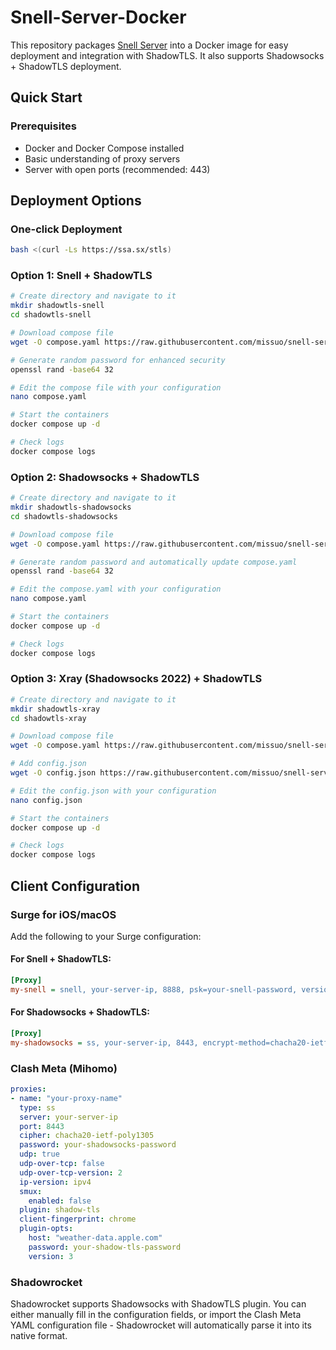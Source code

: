 # Snell-Server-Docker

This repository packages [Snell Server](https://manual.nssurge.com/others/snell.html) into a Docker image for easy deployment and integration with ShadowTLS. It also supports Shadowsocks + ShadowTLS deployment.

## Quick Start

### Prerequisites

- Docker and Docker Compose installed
- Basic understanding of proxy servers
- Server with open ports (recommended: 443)

## Deployment Options

### One-click Deployment

```bash
bash <(curl -Ls https://ssa.sx/stls)
```

### Option 1: Snell + ShadowTLS

```bash
# Create directory and navigate to it
mkdir shadowtls-snell
cd shadowtls-snell

# Download compose file
wget -O compose.yaml https://raw.githubusercontent.com/missuo/snell-server-docker/refs/heads/master/compose-snell.yaml

# Generate random password for enhanced security
openssl rand -base64 32

# Edit the compose file with your configuration
nano compose.yaml

# Start the containers
docker compose up -d

# Check logs
docker compose logs
```

### Option 2: Shadowsocks + ShadowTLS

```bash
# Create directory and navigate to it
mkdir shadowtls-shadowsocks
cd shadowtls-shadowsocks

# Download compose file
wget -O compose.yaml https://raw.githubusercontent.com/missuo/snell-server-docker/refs/heads/master/compose-shadowsocks.yaml

# Generate random password and automatically update compose.yaml
openssl rand -base64 32

# Edit the compose.yaml with your configuration
nano compose.yaml

# Start the containers
docker compose up -d

# Check logs
docker compose logs
```

### Option 3: Xray (Shadowsocks 2022) + ShadowTLS

```bash
# Create directory and navigate to it
mkdir shadowtls-xray
cd shadowtls-xray

# Download compose file
wget -O compose.yaml https://raw.githubusercontent.com/missuo/snell-server-docker/refs/heads/master/compose-shadowsocks2022.yaml

# Add config.json
wget -O config.json https://raw.githubusercontent.com/missuo/snell-server-docker/refs/heads/master/config-shadowsocks2022.json

# Edit the config.json with your configuration
nano config.json

# Start the containers
docker compose up -d

# Check logs
docker compose logs
```


## Client Configuration

### Surge for iOS/macOS

Add the following to your Surge configuration:

#### For Snell + ShadowTLS:

```ini
[Proxy]
my-snell = snell, your-server-ip, 8888, psk=your-snell-password, version=4, tfo=true, reuse=true, shadow-tls-password=shadowtls-pass, shadow-tls-version=3, shadow-tls-sni=weather-data.apple.com
```

#### For Shadowsocks + ShadowTLS:

```ini
[Proxy]
my-shadowsocks = ss, your-server-ip, 8443, encrypt-method=chacha20-ietf-poly1305, password=shadowsocks-pass, reuse=true, shadow-tls-password=shadowtls-pass, shadow-tls-version=3, shadow-tls-sni=weather-data.apple.com
```

### Clash Meta (Mihomo)

```yaml
proxies:
- name: "your-proxy-name"
  type: ss    
  server: your-server-ip
  port: 8443
  cipher: chacha20-ietf-poly1305
  password: your-shadowsocks-password
  udp: true
  udp-over-tcp: false
  udp-over-tcp-version: 2
  ip-version: ipv4
  smux:
    enabled: false
  plugin: shadow-tls
  client-fingerprint: chrome
  plugin-opts:
    host: "weather-data.apple.com"
    password: your-shadow-tls-password
    version: 3
```

### Shadowrocket

Shadowrocket supports Shadowsocks with ShadowTLS plugin. You can either manually fill in the configuration fields, or import the Clash Meta YAML configuration file - Shadowrocket will automatically parse it into its native format.